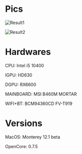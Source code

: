 
# Pics

![Result1](https://raw.githubusercontent.com/choecode/B460M-MORTAR-i5-10400-OC0.7.5-Monterey-12.1beta-UEFI/main/images/IMG_3323.jpg)

![Result2](https://raw.githubusercontent.com/choecode/B460M-MORTAR-i5-10400-OC0.7.5-Monterey-12.1beta-UEFI/main/images/IMG_3335.PNG)



# Hardwares

CPU:        Intel i5 10400

IGPU:       HD630

DGPU:       RX6600

MAINBOARD:  MSI B460M MORTAR

WIFI+BT:    BCM94360CD FV-T919


# Versions

MacOS:      Monterey 12.1 beta

OpenCore:   0.7.5



